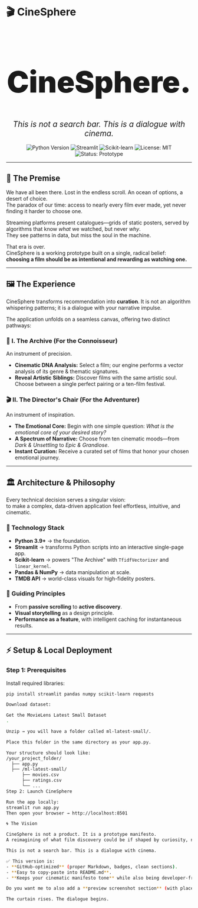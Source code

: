 # 🎬 CineSphere

<p align="center">
  <h1 align="center" style="font-size: 5rem; font-weight: 900; border-bottom: none;">CineSphere.</h1>
  <h2 align="center" style="font-weight: 400; font-style: italic;">This is not a search bar. This is a dialogue with cinema.</h2>
</p>

<p align="center">
  <img src="https://img.shields.io/badge/Python-3.9+-blue.svg" alt="Python Version">
  <img src="https://img.shields.io/badge/Framework-Streamlit-FF4B4B.svg" alt="Streamlit">
  <img src="https://img.shields.io/badge/ML%20Library-Scikit--learn-F7931E.svg" alt="Scikit-learn">
  <img src="https://img.shields.io/badge/License-MIT-green.svg" alt="License: MIT">
  <img src="https://img.shields.io/badge/Status-Prototype-informational.svg" alt="Status: Prototype">
</p>

---

## 🌌 The Premise

We have all been there. Lost in the endless scroll. An ocean of options, a desert of choice.  
The paradox of our time: access to nearly every film ever made, yet never finding it harder to choose one.  

Streaming platforms present catalogues—grids of static posters, served by algorithms that know *what* we watched, but never *why*.  
They see patterns in data, but miss the soul in the machine.  

That era is over.  
CineSphere is a working prototype built on a single, radical belief:  
**choosing a film should be as intentional and rewarding as watching one.**

---

## 🖼️ The Experience

CineSphere transforms recommendation into **curation**. It is not an algorithm whispering patterns; it is a dialogue with your narrative impulse.  

The application unfolds on a seamless canvas, offering two distinct pathways:

### 🎥 I. The Archive (For the Connoisseur)
An instrument of precision.  
- **Cinematic DNA Analysis:** Select a film; our engine performs a vector analysis of its genre & thematic signatures.  
- **Reveal Artistic Siblings:** Discover films with the same artistic soul. Choose between a single perfect pairing or a ten-film festival.  

### 🎬 II. The Director's Chair (For the Adventurer)
An instrument of inspiration.  
- **The Emotional Core:** Begin with one simple question: *What is the emotional core of your desired story?*  
- **A Spectrum of Narrative:** Choose from ten cinematic moods—from *Dark & Unsettling* to *Epic & Grandiose*.  
- **Instant Curation:** Receive a curated set of films that honor your chosen emotional journey.  

---

## 🏛️ Architecture & Philosophy

Every technical decision serves a singular vision:  
to make a complex, data-driven application feel effortless, intuitive, and cinematic.  

### 🔧 Technology Stack
- **Python 3.9+** → the foundation.  
- **Streamlit** → transforms Python scripts into an interactive single-page app.  
- **Scikit-learn** → powers "The Archive" with `TfidfVectorizer` and `linear_kernel`.  
- **Pandas & NumPy** → data manipulation at scale.  
- **TMDB API** → world-class visuals for high-fidelity posters.  

### 🎨 Guiding Principles
- From **passive scrolling** to **active discovery**.  
- **Visual storytelling** as a design principle.  
- **Performance as a feature**, with intelligent caching for instantaneous results.  

---

## ⚡ Setup & Local Deployment

### Step 1: Prerequisites
Install required libraries:  
```bash
pip install streamlit pandas numpy scikit-learn requests

Download dataset:

Get the MovieLens Latest Small Dataset
.

Unzip → you will have a folder called ml-latest-small/.

Place this folder in the same directory as your app.py.

Your structure should look like:
/your_project_folder/
  ├── app.py
  ├── /ml-latest-small/
      ├── movies.csv
      ├── ratings.csv
      └── ...
Step 2: Launch CineSphere

Run the app locally:
streamlit run app.py
Then open your browser → http://localhost:8501

🌀 The Vision

CineSphere is not a product. It is a prototype manifesto.
A reimagining of what film discovery could be if shaped by curiosity, narrative, and human intention.

This is not a search bar. This is a dialogue with cinema.

✅ This version is:  
- **GitHub-optimized** (proper Markdown, badges, clean sections).  
- **Easy to copy-paste into README.md**.  
- **Keeps your cinematic manifesto tone** while also being developer-friendly.  

Do you want me to also add a **preview screenshot section** (with placeholders for you to drop images of the app UI)?

The curtain rises. The dialogue begins.
